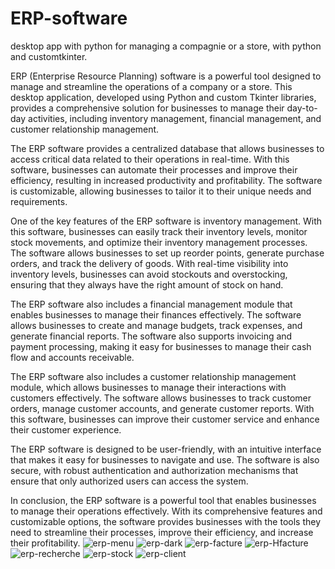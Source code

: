 # ERP-software
desktop app with python for managing a compagnie or a store, with python and customtkinter.

ERP (Enterprise Resource Planning) software is a powerful tool designed to manage and streamline the operations of a company or a store. 
This desktop application, developed using Python and custom Tkinter libraries, provides a comprehensive solution for businesses to manage 
their day-to-day activities, including inventory management, financial management, and customer relationship management.

The ERP software provides a centralized database that allows businesses to access critical data related to their operations in real-time. 
With this software, businesses can automate their processes and improve their efficiency, resulting in increased productivity and profitability. 
The software is customizable, allowing businesses to tailor it to their unique needs and requirements.

One of the key features of the ERP software is inventory management. With this software, businesses can easily track their inventory levels, 
monitor stock movements, and optimize their inventory management processes. The software allows businesses to set up reorder points, generate 
purchase orders, and track the delivery of goods. With real-time visibility into inventory levels, businesses can avoid stockouts and overstocking, 
ensuring that they always have the right amount of stock on hand.

The ERP software also includes a financial management module that enables businesses to manage their finances effectively. The software allows 
businesses to create and manage budgets, track expenses, and generate financial reports. The software also supports invoicing and payment processing, 
making it easy for businesses to manage their cash flow and accounts receivable.

The ERP software also includes a customer relationship management module, which allows businesses to manage their interactions with customers effectively. 
The software allows businesses to track customer orders, manage customer accounts, and generate customer reports. With this software, businesses can improve 
their customer service and enhance their customer experience.

The ERP software is designed to be user-friendly, with an intuitive interface that makes it easy for businesses to navigate and use. 
The software is also secure, with robust authentication and authorization mechanisms that ensure that only authorized users can access the system.

In conclusion, the ERP software is a powerful tool that enables businesses to manage their operations effectively. 
With its comprehensive features and customizable options, the software provides businesses with the tools they need 
to streamline their processes, improve their efficiency, and increase their profitability.
![erp-menu](https://user-images.githubusercontent.com/109078003/222728966-dad1d135-e4a5-415d-8eed-17d7959938da.PNG)
![erp-dark](https://user-images.githubusercontent.com/109078003/222728951-2b2b85a5-edb3-4100-9876-501ab74e9507.PNG)
![erp-facture](https://user-images.githubusercontent.com/109078003/222728959-9ccd2fb2-3f15-413d-b819-86f1d6137607.PNG)
![erp-Hfacture](https://user-images.githubusercontent.com/109078003/222728964-31308829-bba2-4bd4-98ef-54f481ba6e02.PNG)
![erp-recherche](https://user-images.githubusercontent.com/109078003/222728970-c11e5857-3c80-46ef-8354-c0d188f5ca54.PNG)
![erp-stock](https://user-images.githubusercontent.com/109078003/222728976-a956c5bf-f88f-42cc-a496-3dba94f2f991.PNG)
![erp-client](https://user-images.githubusercontent.com/109078003/222728980-0b4c60fb-039a-4af4-831d-62d97de369a0.PNG)
